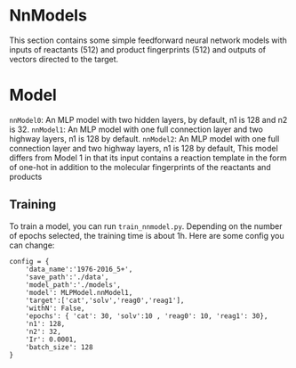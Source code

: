 # NnModels
This section contains some simple feedforward neural network models with inputs of reactants (512) and product fingerprints (512) and outputs of vectors directed to the target.

# Model
```nnModel0```: An MLP model with two hidden layers, by default, n1 is 128 and n2 is 32.
```nnModel1```: An MLP model with one full connection layer and two highway layers, n1 is 128 by default.
```nnModel2```: An MLP model with one full connection layer and two highway layers, n1 is 128 by default, This model differs from Model 1 in that its input contains a reaction template in the form of one-hot in addition to the molecular fingerprints of the reactants and products

## Training 
To train a model, you can run ```train_nnmodel.py```. Depending on the number of epochs selected, the training time is about 1h. Here are some config you can change: <pr>
```
config = {
    'data_name':'1976-2016_5+',
    'save_path':'./data',
    'model_path':'./models',
    'model': MLPModel.nnModel1,
    'target':['cat','solv','reag0','reag1'],
    'withN': False,
    'epochs': { 'cat': 30, 'solv':10 , 'reag0': 10, 'reag1': 30},
    'n1': 128,
    'n2': 32,
    'Ir': 0.0001,
    'batch_size': 128
}
```

